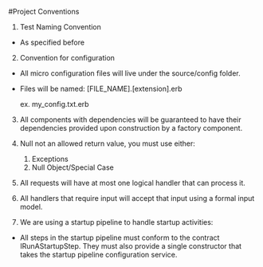 ﻿#Project Conventions

1. Test Naming Convention
  * As specified before

2. Convention for configuration
  * All micro configuration files will live under the source/config folder.
  * Files will be named:
    [FILE_NAME].[extension].erb

    ex. my_config.txt.erb

3. All components with dependencies will be guaranteed to have their dependencies provided upon construction by a factory component.

4. Null not an allowed return value, you must use either:

   1. Exceptions
   2. Null Object/Special Case

5. All requests will have at most one logical handler that can process it.

6. All handlers that require input will accept that input using a formal input model.

7. We are using a startup pipeline to handle startup activities:
  * All steps in the startup pipeline must conform to the contract IRunAStartupStep. They must also provide a single constructor that takes the startup pipeline configuration service.
